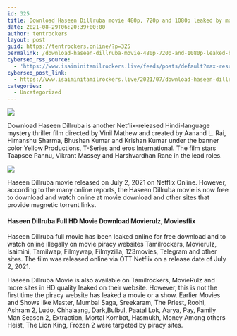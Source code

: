 ```yaml
---
id: 325
title: Download Haseen Dillruba movie 480p, 720p and 1080p leaked by movierulz
date: 2021-08-29T06:20:39+00:00
author: tentrockers
layout: post
guid: https://tentrockers.online/?p=325
permalink: /download-haseen-dillruba-movie-480p-720p-and-1080p-leaked-by-movierulz/
cyberseo_rss_source:
  - 'https://www.isaiminitamilrockers.live/feeds/posts/default?max-results=150&start-index=1'
cyberseo_post_link:
  - https://www.isaiminitamilrockers.live/2021/07/download-haseen-dillruba-movie-480p.html
categories:
  - Uncategorized
---
```

<div class="media_block">
  <img src="https://1.bp.blogspot.com/-nfbzYVobUik/YMlpOerzdgI/AAAAAAAAA3Y/aAupsOUs_WMY6Lv7R1OtZhI6OqaRh-YAwCPcBGAYYCw/s72-c/e854879156f0849f3d27a89db88ed039.png" class="media_thumbnail" />
</div>

<meta content="Download Haseen Dillruba is another Netflix-released Hindi-language mystery thriller film directed by Vinil Mathew and created by Aanand L. ..." name="twitter:description" />

  


<center>
</center>

Download Haseen Dillruba is another Netflix-released Hindi-language mystery thriller film directed by Vinil Mathew and created by Aanand L. Rai, Himanshu Sharma, Bhushan Kumar and Krishan Kumar under the banner color Yellow Productions, T-Series and eros International. The film stars Taapsee Pannu, Vikrant Massey and Harshvardhan Rane in the lead roles.

<div class="separator">
  <a href="https://www.tamilrockers.co.nz/haseen-dillruba-full-movie-download-480p-720p-hd-online-tamilrockers/" imageanchor="1"><img border="0" data-original-height="250" data-original-width="300" src="https://1.bp.blogspot.com/-nfbzYVobUik/YMlpOerzdgI/AAAAAAAAA3Y/aAupsOUs_WMY6Lv7R1OtZhI6OqaRh-YAwCPcBGAYYCw/s0/e854879156f0849f3d27a89db88ed039.png" /></a>
</div>

Haseen Dillruba movie released on July 2, 2021 on Netflix Online. However, according to the many online reports, the Haseen Dillruba movie is now free to download and watch online at movie download and other sites that provide magnetic torrent links.

#### **Haseen Dillruba Full HD Movie Download Movierulz, Moviesflix**

Haseen Dillruba full movie has been leaked online for free download and to watch online illegally on movie piracy websites Tamilrockers, Movierulz, Isaimini, Tamilwap, Filmywap, Filmyzilla, 123movies, Telegram and other sites. The film was released online via OTT Netflix on a release date of July 2, 2021.

<span>Haseen Dillruba Movie is also available on Tamilrockers, MovieRulz and more sites in HD quality leaked on their website. However, this is not the first time the piracy website has leaked a movie or a show. Earlier Movies and Shows like Master, Mumbai Saga, Sreekaram, The Priest, Roohi, Ashram 2, Ludo, Chhalaang, Dark,Bulbul, Paatal Lok, Aarya, Pay, Family Man Season 2, Extraction, Mortal Kombat, Hasmukh, Money Among others Heist, The Lion King, Frozen 2 were targeted by piracy sites.</span>

<center>
</center>
